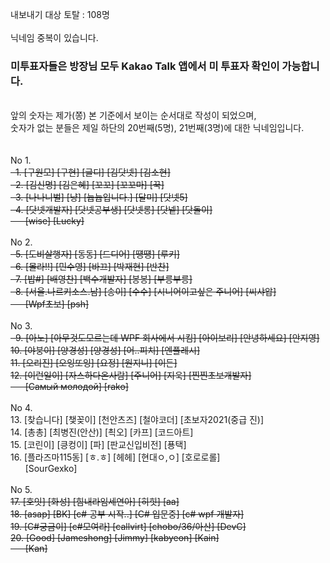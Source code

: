 내보내기 대상 토탈 : 108명<br />
<br />
닉네임 중복이 있습니다.<br />
<h3><b>미투표자들은 방장님 모두 Kakao Talk 앱에서 미 투표자 확인이 가능합니다.</b></h3><br />
앞의 숫자는 제가(쫑) 본 기준에서 보이는 순서대로 작성이 되었으며,<br />
숫자가 없는 분들은 제일 하단의 20번째(5명), 21번째(3명)에 대한 닉네임입니다.<br />
<br />
<br />
No 1.<br />
<del>&nbsp;&nbsp;1. [구원모] [구현] [글디] [김닷넷] [김소현]</del><br/>
<del>&nbsp;&nbsp;2. [김신명] [김은혜] [꼬꼬] [꼬꼬마] [꾹]</del><br />
<del>&nbsp;&nbsp;3. [나나니벌] [냥] [늅늅입니다.] [달미] [닷넷5]</del><br />
<del>&nbsp;&nbsp;4. [닷넷개발자] [닷넷공부생] [닷넷롱] [닷넽] [닷돌이]</del><br />
<del>&nbsp;&nbsp;&nbsp;&nbsp;&nbsp;&nbsp;[wise] [Lucky]</del><br />
<br />
No 2.<br />
<del>&nbsp;&nbsp;5. [도비살행자] [동동] [드디어] [떙떙] [루키]</del><br />
<del>&nbsp;&nbsp;6. [몰라!!] [민수영] [바끄] [박재현] [반찬]</del><br />
<del>&nbsp;&nbsp;7. [밥#] [배영찬] [백수개발자] [봉봉] [부릉부릉]</del><br />
<del>&nbsp;&nbsp;8. [서울.나르키소스.남] [송이] [수수] [시니어이고싶은 주니어] [씨샤압]</del><br />
<del>&nbsp;&nbsp;&nbsp;&nbsp;&nbsp;&nbsp;[Wpf초보] [psh]</del><br />
<br />
No 3.<br />
<del>&nbsp;&nbsp;9. [아노] [아무것도모르는데 WPF 회사에서 시킴] [아이보리] [안녕하세요] [안지영]</del><br />
<del>10. [야붕이] [양경성] [양경성] [어..피치] [엔플레시]</del><br />
<del>11. [오리진] [오잉또잉] [요정] [원지니] [이든]</del><br />
<del>12. [이런일이] [자스하다온사람] [주니어] [지욱] [찐찐초보개발자]</del><br />
<del>&nbsp;&nbsp;&nbsp;&nbsp;&nbsp;&nbsp;[Самый молодой] [rako]</del><br />
<br />
No 4.<br />
13. [찾습니다] [챚꽂이] [천안츠즈] [철야코더] [초보자2021(중급 진)]<br />
14. [총총] [최병진(안산)] [쵝오] [카프] [코드아트]<br />
15. [코린이] [킁컹이] [파] [판교신입비전] [푱택]<br />
16. [플라즈마115동] [ㅎ.ㅎ] [헤헤] [현대ㅇ,ㅇ] [호로로롤]<br />
&nbsp;&nbsp;&nbsp;&nbsp;&nbsp;&nbsp;[SourGexko]<br />
<br />
No 5.<br />
<del>17. [호잇] [화성] [힘내라임세연아] [히힛] [aa]<br />
18. [asap] [BK] [c# 공부 시작..] [C# 입문중] [c# wpf 개발자]<br />
19. [C#궁금이] [c#모여라] [callvirt] [chobo/36/아산] [DevC]<br />
20. [Good] [Jameshong] [Jimmy] [kabyeon] [Kain]<br />
&nbsp;&nbsp;&nbsp;&nbsp;&nbsp;&nbsp;[Kan] <br /></del>
